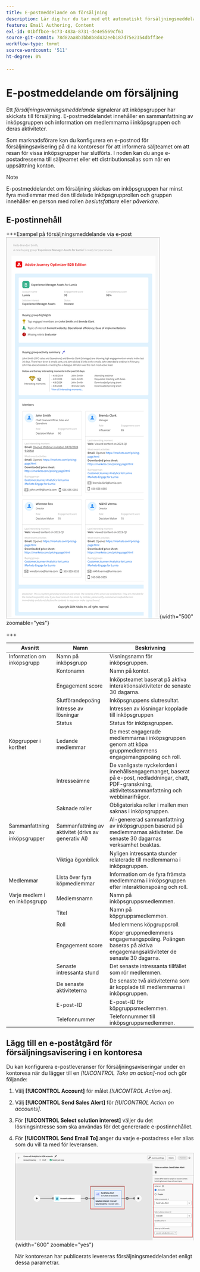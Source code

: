 ```yaml
---
title: E-postmeddelande om försäljning
description: Lär dig hur du tar med ett automatiskt försäljningsmeddelande i dina kontoresor.
feature: Email Authoring, Content
exl-id: 01bffbce-6c73-483a-8731-de4e5569cf61
source-git-commit: 78d82aa8b3bb8b8d432eeb187d75e2354dbff3ee
workflow-type: tm+mt
source-wordcount: '511'
ht-degree: 0%

---
```


# E-postmeddelande om försäljning

Ett _försäljningsvarningsmeddelande_ signalerar att inköpsgrupper har skickats till försäljning. E-postmeddelandet innehåller en sammanfattning av inköpsgruppen och information om medlemmarna i inköpsgruppen och deras aktiviteter.

Som marknadsförare kan du konfigurera en e-postnod för försäljningsavisering på dina kontoresor för att informera säljteamet om att resan för vissa inköpsgrupper har slutförts. I noden kan du ange e-postadresserna till säljteamet eller ett distributionsalias som når en uppsättning konton.

>[!NOTE]
>
>E-postmeddelandet om försäljning skickas om inköpsgruppen har minst fyra medlemmar med den tilldelade inköpsgrupprollen och gruppen innehåller en person med rollen _beslutsfattare_ eller _påverkare_.

## E-postinnehåll

+++Exempel på försäljningsmeddelande via e-post
![Exempel på ett e-postmeddelande om försäljning med standardmallen](./assets/sales-alert-email-example.png){width="500" zoomable="yes"}

+++

| Avsnitt | Namn | Beskrivning |
| - | ---- | ----------- |
| Information om inköpsgrupp | Namn på inköpsgrupp | Visningsnamn för inköpsgruppen. |
|   | Kontonamn | Namn på kontot. |
|   | Engagement score | Inköpsteamet baserat på aktiva interaktionsaktiviteter de senaste 30 dagarna. |
|   | Slutförandepoäng | Inköpsgruppens slutresultat. |
|   | Intresse av lösningar | Intressen av lösningar kopplade till inköpsgruppen |
|   | Status | Status för inköpsgruppen. |
| Köpgrupper i korthet | Ledande medlemmar | De mest engagerade medlemmarna i inköpsgruppen genom att köpa gruppmedlemmens engagemangspoäng och roll. |
|   | Intresseämne | De vanligaste nyckelorden i innehållsengagemanget, baserat på e-post, nedladdningar, chatt, PDF-granskning, aktivitetssammanfattning och webbinarifrågor. |
|   | Saknade roller | Obligatoriska roller i mallen men saknas i inköpsgruppen. |
| Sammanfattning av inköpsgrupper | Sammanfattning av aktivitet (drivs av generativ AI) | AI-genererad sammanfattning av inköpsgruppen baserad på medlemmarnas aktiviteter. De senaste 30 dagarnas verksamhet beaktas. |
|   | Viktiga ögonblick | Nyligen intressanta stunder relaterade till medlemmarna i inköpsgruppen. |
| Medlemmar | Lista över fyra köpmedlemmar | Information om de fyra främsta medlemmarna i inköpsgruppen efter interaktionspoäng och roll. |
| Varje medlem i en inköpsgrupp | Medlemsnamn | Namn på inköpsgruppsmedlemmen. |
|   | Titel | Namn på köpgruppsmedlemmen. |
|   | Roll | Medlemmens köpgruppsroll. |
|   | Engagement score | Köper gruppmedlemmens engagemangspoäng. Poängen baseras på aktiva engagemangsaktiviteter de senaste 30 dagarna. |
|   | Senaste intressanta stund | Det senaste intressanta tillfället som rör medlemmen. |
|   | De senaste aktiviteterna | De senaste två aktiviteterna som är kopplade till medlemmarna i inköpsgruppen. |
|   | E-post-ID | E-post-ID för köpgruppsmedlemmen. |
|   | Telefonnummer | Telefonnummer till inköpsgruppsmedlemmen. |

## Lägg till en e-poståtgärd för försäljningsavisering i en kontoresa

Du kan konfigurera e-postleveranser för försäljningsaviseringar under en kontoresa när du lägger till en _[!UICONTROL Take an action]_-nod och gör följande:

1. Välj **[!UICONTROL Account]** för målet _[!UICONTROL Action on]_.

1. Välj **[!UICONTROL Send Sales Alert]** för _[!UICONTROL Action on accounts]_.

1. För **[!UICONTROL Select solution interest]** väljer du det lösningsintresse som ska användas för det genererade e-postinnehållet.

1. För **[!UICONTROL Send Email To]** anger du varje e-postadress eller alias som du vill ta med för leveransen.

   ![Skapa ny e-postdialogruta](assets/sales-alert-email-journey-node.png){width="600" zoomable="yes"}

   När kontoresan har publicerats levereras försäljningsmeddelandet enligt dessa parametrar.
